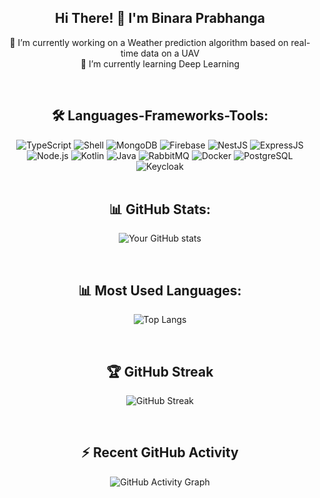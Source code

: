 <div align="center">
  
  ## Hi There! 👋 I'm Binara Prabhanga
  
  🌱 I’m currently working on a Weather prediction algorithm based on real-time data on a UAV  
  🌱 I’m currently learning Deep Learning 
  
  <br>
  
<div align="center">

## 🛠 Languages-Frameworks-Tools:
<img src="https://img.shields.io/badge/0D1117?style=flat-square&logo=typescript&logoColor=white" alt="TypeScript"/>
<img src="https://img.shields.io/badge/0D1117?style=flat-square&logo=gnu-bash&logoColor=white" alt="Shell"/>
<img src="https://img.shields.io/badge/-MongoDB-0D1117?style=flat-square&logo=mongodb&logoColor=white" alt="MongoDB"/>
<img src="https://img.shields.io/badge/-Firebase-0D1117?style=flat-square&logo=firebase&logoColor=white" alt="Firebase"/>
<img src="https://img.shields.io/badge/-NestJS-0D1117?style=flat-square&logo=nestjs&logoColor=white" alt="NestJS"/>
<img src="https://img.shields.io/badge/-ExpressJS-0D1117?style=flat-square&logo=express&logoColor=white" alt="ExpressJS"/>
<img src="https://img.shields.io/badge/-Node.js-0D1117?style=flat-square&logo=node.js&logoColor=white" alt="Node.js"/>
<img src="https://img.shields.io/badge/-Kotlin-0D1117?style=flat-square&logo=kotlin&logoColor=white" alt="Kotlin"/>
<img src="https://img.shields.io/badge/-Java-0D1117?style=flat-square&logo=java&logoColor=white" alt="Java"/>
<img src="https://img.shields.io/badge/-RabbitMQ-0D1117?style=flat-square&logo=rabbitmq&logoColor=white" alt="RabbitMQ"/>
<img src="https://img.shields.io/badge/-Docker-0D1117?style=flat-square&logo=docker&logoColor=white" alt="Docker"/>
<img src="https://img.shields.io/badge/-PostgreSQL-0D1117?style=flat-square&logo=postgresql&logoColor=white" alt="PostgreSQL"/>
<img src="https://img.shields.io/badge/-Keycloak-0D1117?style=flat-square&logo=keycloak&logoColor=white" alt="Keycloak"/>

</div>
  
  <br>
  
  ## 📊 GitHub Stats:
  ![Your GitHub stats](https://github-readme-stats.vercel.app/api?username=Binara-Prabhanga&show_icons=true&count_private=true&include_all_commits=true&theme=radical)
  
  <br>
  
  ## 📊 Most Used Languages:
  ![Top Langs](https://github-readme-stats.vercel.app/api/top-langs/?username=Binara-Prabhanga&layout=compact&langs_count=100&theme=radical)
  
  <br>
  
  ## 🏆 GitHub Streak
  ![GitHub Streak](https://github-readme-streak-stats.herokuapp.com/?user=Binara-Prabhanga&theme=radical)
  
  <br>
  
  ## ⚡ Recent GitHub Activity
  ![GitHub Activity Graph](https://activity-graph.herokuapp.com/graph?username=Binara-Prabhanga&theme=github)
  
  </div>
